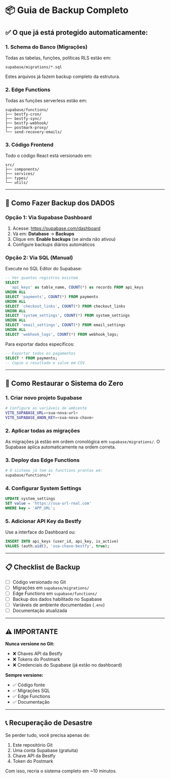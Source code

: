 # 📦 Guia de Backup Completo

## ✅ O que já está protegido automaticamente:

### 1. **Schema do Banco (Migrações)**
Todas as tabelas, funções, políticas RLS estão em:
```
supabase/migrations/*.sql
```
Estes arquivos já fazem backup completo da estrutura.

### 2. **Edge Functions**
Todas as funções serverless estão em:
```
supabase/functions/
├── bestfy-cron/
├── bestfy-sync/
├── bestfy-webhook/
├── postmark-proxy/
└── send-recovery-emails/
```

### 3. **Código Frontend**
Todo o código React está versionado em:
```
src/
├── components/
├── services/
├── types/
└── utils/
```

---

## 🔄 Como Fazer Backup dos DADOS

### Opção 1: Via Supabase Dashboard
1. Acesse: https://supabase.com/dashboard
2. Vá em: **Database** → **Backups**
3. Clique em: **Enable backups** (se ainda não ativou)
4. Configure backups diários automáticos

### Opção 2: Via SQL (Manual)
Execute no SQL Editor do Supabase:

```sql
-- Ver quantos registros existem
SELECT
  'api_keys' as table_name, COUNT(*) as records FROM api_keys
UNION ALL
SELECT 'payments', COUNT(*) FROM payments
UNION ALL
SELECT 'checkout_links', COUNT(*) FROM checkout_links
UNION ALL
SELECT 'system_settings', COUNT(*) FROM system_settings
UNION ALL
SELECT 'email_settings', COUNT(*) FROM email_settings
UNION ALL
SELECT 'webhook_logs', COUNT(*) FROM webhook_logs;
```

Para exportar dados específicos:
```sql
-- Exportar todos os pagamentos
SELECT * FROM payments;
-- Copie o resultado e salve em CSV
```

---

## 🚀 Como Restaurar o Sistema do Zero

### 1. Criar novo projeto Supabase
```bash
# Configure as variáveis de ambiente
VITE_SUPABASE_URL=<sua-nova-url>
VITE_SUPABASE_ANON_KEY=<sua-nova-chave>
```

### 2. Aplicar todas as migrações
As migrações já estão em ordem cronológica em `supabase/migrations/`.
O Supabase aplica automaticamente na ordem correta.

### 3. Deploy das Edge Functions
```bash
# O sistema já tem as functions prontas em:
supabase/functions/*
```

### 4. Configurar System Settings
```sql
UPDATE system_settings
SET value = 'https://sua-url-real.com'
WHERE key = 'APP_URL';
```

### 5. Adicionar API Key da Bestfy
Use a interface do Dashboard ou:
```sql
INSERT INTO api_keys (user_id, api_key, is_active)
VALUES (auth.uid(), 'sua-chave-bestfy', true);
```

---

## 📋 Checklist de Backup

- [ ] Código versionado no Git
- [ ] Migrações em `supabase/migrations/`
- [ ] Edge Functions em `supabase/functions/`
- [ ] Backup dos dados habilitado no Supabase
- [ ] Variáveis de ambiente documentadas (`.env`)
- [ ] Documentação atualizada

---

## ⚠️ IMPORTANTE

**Nunca versione no Git:**
- ❌ Chaves API da Bestfy
- ❌ Tokens do Postmark
- ❌ Credenciais do Supabase (já estão no dashboard)

**Sempre versione:**
- ✅ Código fonte
- ✅ Migrações SQL
- ✅ Edge Functions
- ✅ Documentação

---

## 📞 Recuperação de Desastre

Se perder tudo, você precisa apenas de:
1. Este repositório Git
2. Uma conta Supabase (gratuita)
3. Chave API da Bestfy
4. Token do Postmark

Com isso, recria o sistema completo em ~10 minutos.
